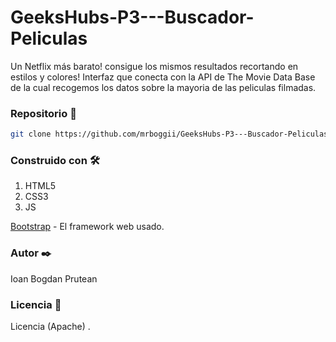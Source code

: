 # GeeksHubs-P3---Buscador-Peliculas


Un Netflix más barato! consigue los mismos resultados recortando en estilos y colores!
Interfaz que conecta con la API de The Movie Data Base de la cual recogemos 
los datos sobre la mayoria de las peliculas filmadas.

### Repositorio 🚀

```bash
git clone https://github.com/mrboggii/GeeksHubs-P3---Buscador-Peliculas
```
### Construido con 🛠️

1. HTML5
2. CSS3
3. JS


[Bootstrap](https://getbootstrap.com/) - El framework web usado.



### Autor ✒️

Ioan Bogdan Prutean  

### Licencia 📄
Licencia (Apache) .
